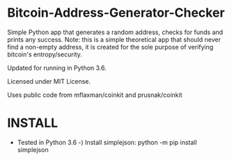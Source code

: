 # Bitcoin-Address-Generator-Checker
Simple Python app that generates a random address, checks for funds and prints any success.
Note: this is a simple theoretical app that should never find a non-empty address, it is created for the sole purpose of verifying bitcoin's entropy/security.

Updated for running in Python 3.6.

Licensed under MIT License.

Uses public code from mflaxman/coinkit and prusnak/coinkit

# INSTALL

- Tested in Python 3.6
-) Install simplejson: python -m pip install simplejson
